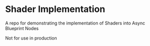 # Shader Implementation

A repo for demonstrating the implementation of Shaders into Async Blueprint Nodes

Not for use in production
